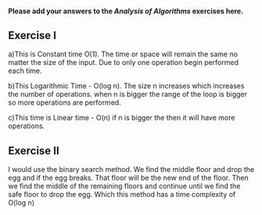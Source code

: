 #### Please add your answers to the ***Analysis of  Algorithms*** exercises here.

## Exercise I

a)This is Constant time O(1). The time or space will remain the same no matter the size of the input. Due to only one operation begin performed each time.


b)This Logarithmic Time - O(log n). The size n increases which increases the number of operations. when n is bigger the range of the loop is bigger so more operations are performed.


c)This time is Linear time - O(n) if n is bigger the then it will have more operations.

## Exercise II
I would use the binary search  method. We find the middle floor and drop the egg and if the egg breaks. That floor will be the new end of the floor. Then we find the middle of the remaining floors and continue until we find the safe floor to drop the egg.
Which this method has a time complexity of O(log n)


